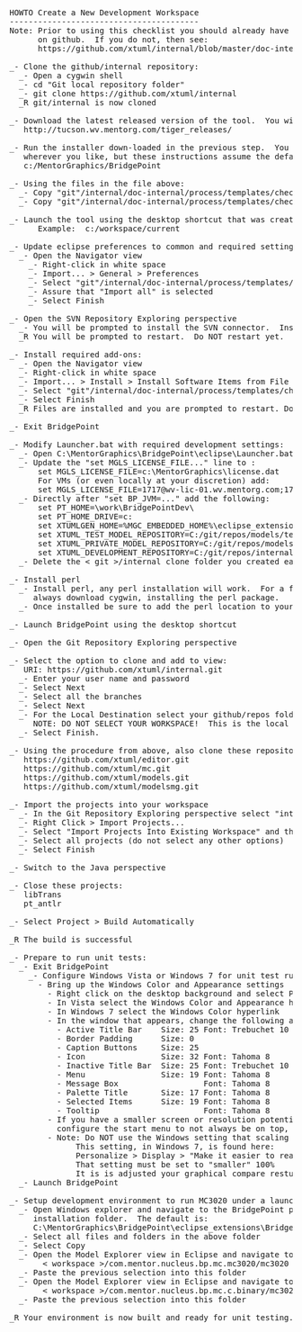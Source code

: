 <pre>
HOWTO Create a New Development Workspace
----------------------------------------
Note: Prior to using this checklist you should already have an account
      on github.  If you do not, then see:
      https://github.com/xtuml/internal/blob/master/doc-internal/process/templates/checklists/new-start.chk

_- Clone the github/internal repository:
  _- Open a cygwin shell
  _- cd "Git local repository folder"
  _- git clone https://github.com/xtuml/internal
  _R git/internal is now cloned
   
_- Download the latest released version of the tool.  You will find all the releases here:
   http://tucson.wv.mentorg.com/tiger_releases/
   
_- Run the installer down-loaded in the previous step.  You can install
   wherever you like, but these instructions assume the default:
   c:/MentorGraphics/BridgePoint
   
_- Using the files in the file above:
  _- Copy "git"/internal/doc-internal/process/templates/checklists/development-workspace-setup/BridgePointDev into c:/work
  _- Copy "git"/internal/doc-internal/process/templates/checklists/development-workspace-setup/dropins/* into C:\MentorGraphics\BridgePoint\eclipse\dropins

_- Launch the tool using the desktop shortcut that was created and open a new eclipse workspace that will become your development workspace.
      Example:  c:/workspace/current

_- Update eclipse preferences to common and required settings:
  _- Open the Navigator view
    _- Right-click in white space
    _- Import... > General > Preferences
    _- Select "git"/internal/doc-internal/process/templates/checklists/development-workspace-setup/EclipsePreferences.epf
    _- Assure that "Import all" is selected
    _- Select Finish
	
_- Open the SVN Repository Exploring perspective
  _- You will be prompted to install the SVN connector.  Install the latest available of the SVN Kit connector.
  _R You will be prompted to restart.  Do NOT restart yet.
	
_- Install required add-ons:
  _- Open the Navigator view
  _- Right-click in white space
  _- Import... > Install > Install Software Items from File
  _- Select "git"/internal/doc-internal/process/templates/checklists/development-workspace-setup/xtUML_dev_eclipse_addons.p2f
  _- Select Finish
  _R Files are installed and you are prompted to restart. Do NOT restart
    
_- Exit BridgePoint

_- Modify Launcher.bat with required development settings:
  _- Open C:\MentorGraphics\BridgePoint\eclipse\Launcher.bat in a text editor
  _- Update the "set MGLS_LICENSE_FILE..." line to :
      set MGLS_LICENSE_FILE=c:\MentorGraphics\license.dat   
      For VMs (or even locally at your discretion) add:
      set MGLS_LICENSE_FILE=1717@wv-lic-01.wv.mentorg.com;1717@wv-lic-02.wv.mentorg.com;1717@svr-azt-eng-01  
  _- Directly after "set BP_JVM=..." add the following:
      set PT_HOME=\work\BridgePointDev\
      set PT_HOME_DRIVE=c:
      set XTUMLGEN_HOME=%MGC_EMBEDDED_HOME%\eclipse_extensions\BridgePoint\eclipse\plugins\com.mentor.nucleus.bp.dap.pkg_%BP_VERSION%\bridgepoint
      set XTUML_TEST_MODEL_REPOSITORY=C:/git/repos/models/test/
      set XTUML_PRIVATE_MODEL_REPOSITORY=C:/git/repos/modelsmg/test/
      set XTUML_DEVELOPMENT_REPOSITORY=C:/git/repos/internal
  _- Delete the < git >/internal clone folder you created earlier

_- Install perl
  _- Install perl, any perl installation will work.  For a free version you can
     always download cygwin, installing the perl package.
  _- Once installed be sure to add the perl location to your PATH variable.

_- Launch BridgePoint using the desktop shortcut

_- Open the Git Repository Exploring perspective

_- Select the option to clone and add to view:
   URI: https://github.com/xtuml/internal.git
  _- Enter your user name and password
  _- Select Next
  _- Select all the branches
  _- Select Next
  _- For the Local Destination select your github/repos folder.
     NOTE: DO NOT SELECT YOUR WORKSPACE!  This is the local RCS repository.
  _- Select Finish.

_- Using the procedure from above, also clone these repositories:
   https://github.com/xtuml/editor.git
   https://github.com/xtuml/mc.git
   https://github.com/xtuml/models.git
   https://github.com/xtuml/modelsmg.git
   
_- Import the projects into your workspace
  _- In the Git Repository Exploring perspective select "internal"
  _- Right Click > Import Projects...
  _- Select "Import Projects Into Existing Workspace" and then "Next"
  _- Select all projects (do not select any other options)
  _- Select Finish
   
_- Switch to the Java perspective

_- Close these projects:
   libTrans
   pt_antlr
   
_- Select Project > Build Automatically

_R The build is successful

_- Prepare to run unit tests:
  _- Exit BridgePoint
    _- Configure Windows Vista or Windows 7 for unit test running
      - Bring up the Windows Color and Appearance settings
        - Right click on the desktop background and select Personalize
        - In Vista select the Windows Color and Appearance hyperlink
        - In Windows 7 select the Windows Color hyperlink
        - In the window that appears, change the following attributes:
          - Active Title Bar    Size: 25 Font: Trebuchet 10
          - Border Padding      Size: 0
          - Caption Buttons     Size: 25
          - Icon                Size: 32 Font: Tahoma 8
          - Inactive Title Bar  Size: 25 Font: Trebuchet 10
          - Menu                Size: 19 Font: Tahoma 8
          - Message Box                  Font: Tahoma 8
          - Palette Title       Size: 17 Font: Tahoma 8
          - Selected Items      Size: 19 Font: Tahoma 8
          - Tooltip                      Font: Tahoma 8
        - If you have a smaller screen or resolution potential you may need to
          configure the start menu to not always be on top, or set it to auto-hide.
        - Note: Do NOT use the Windows setting that scaling text to make it easier to see. 
              This setting, in Windows 7, is found here:
              Personalize > Display > "Make it easier to read what is on your machine"
              That setting must be set to "smaller" 100%
              It is is adjusted your graphical compare restuls will not match,
  _- Launch BridgePoint

_- Setup development environment to run MC3020 under a launch configuration
  _- Open Windows explorer and navigate to the BridgePoint plugin 
     installation folder.  The default is:
     C:\MentorGraphics\BridgePoint\eclipse_extensions\BridgePoint\eclipse\plugins\com.mentor.nucleus.bp.mc.mc3020_"ver"\mc3020
  _- Select all files and folders in the above folder
  _- Select Copy
  _- Open the Model Explorer view in Eclipse and navigate to:
       < workspace >/com.mentor.nucleus.bp.mc.mc3020/mc3020
  _- Paste the previous selection into this folder
  _- Open the Model Explorer view in Eclipse and navigate to:
       < workspace >/com.mentor.nucleus.bp.mc.c.binary/mc3020
  _- Paste the previous selection into this folder
	
_R Your environment is now built and ready for unit testing.


</pre>
 
